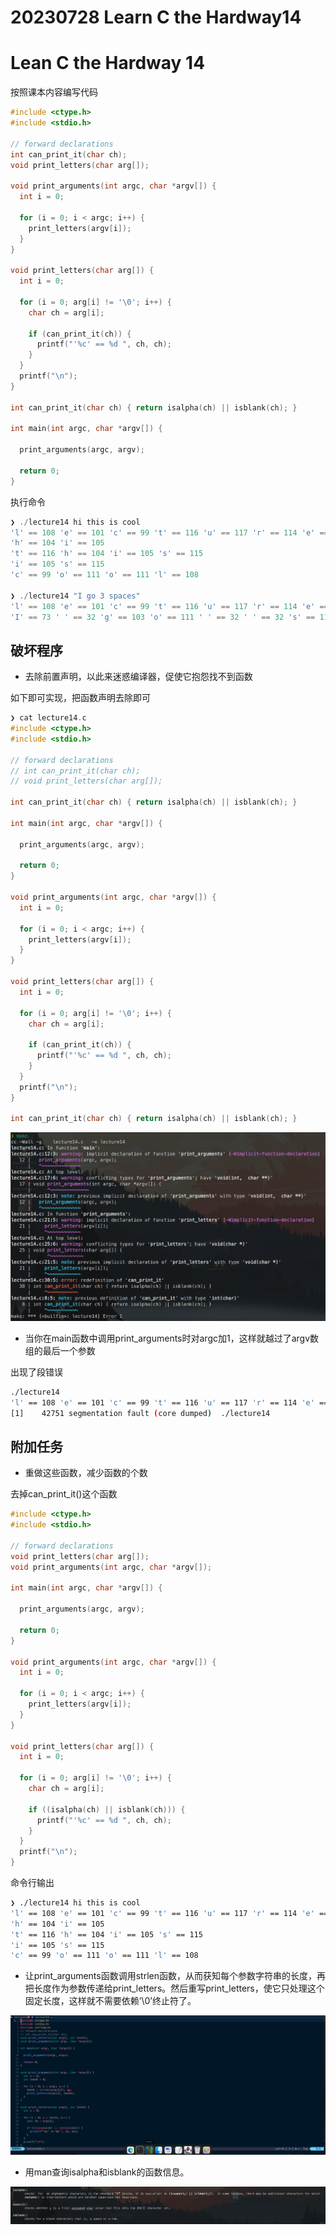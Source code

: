 # 20230728 Learn C the Hardway14

# Lean C the Hardway 14

按照课本内容编写代码

```c
#include <ctype.h>
#include <stdio.h>

// forward declarations
int can_print_it(char ch);
void print_letters(char arg[]);

void print_arguments(int argc, char *argv[]) {
  int i = 0;

  for (i = 0; i < argc; i++) {
    print_letters(argv[i]);
  }
}

void print_letters(char arg[]) {
  int i = 0;

  for (i = 0; arg[i] != '\0'; i++) {
    char ch = arg[i];

    if (can_print_it(ch)) {
      printf("'%c' == %d ", ch, ch);
    }
  }
  printf("\n");
}

int can_print_it(char ch) { return isalpha(ch) || isblank(ch); }

int main(int argc, char *argv[]) {

  print_arguments(argc, argv);

  return 0;
}
```

执行命令

```c
❯ ./lecture14 hi this is cool
'l' == 108 'e' == 101 'c' == 99 't' == 116 'u' == 117 'r' == 114 'e' == 101 
'h' == 104 'i' == 105 
't' == 116 'h' == 104 'i' == 105 's' == 115 
'i' == 105 's' == 115 
'c' == 99 'o' == 111 'o' == 111 'l' == 108 
                                                                                                                              at 23:25:31  
❯ ./lecture14 "I go 3 spaces"
'l' == 108 'e' == 101 'c' == 99 't' == 116 'u' == 117 'r' == 114 'e' == 101 
'I' == 73 ' ' == 32 'g' == 103 'o' == 111 ' ' == 32 ' ' == 32 's' == 115 'p' == 112 'a' == 97 'c' == 99 'e' == 101 's' == 115
```

## 破坏程序

- 去除前置声明，以此来迷惑编译器，促使它抱怨找不到函数

如下即可实现，把函数声明去除即可

```c
❯ cat lecture14.c            
#include <ctype.h>
#include <stdio.h>

// forward declarations
// int can_print_it(char ch);
// void print_letters(char arg[]);

int can_print_it(char ch) { return isalpha(ch) || isblank(ch); }

int main(int argc, char *argv[]) {

  print_arguments(argc, argv);

  return 0;
}

void print_arguments(int argc, char *argv[]) {
  int i = 0;

  for (i = 0; i < argc; i++) {
    print_letters(argv[i]);
  }
}

void print_letters(char arg[]) {
  int i = 0;

  for (i = 0; arg[i] != '\0'; i++) {
    char ch = arg[i];

    if (can_print_it(ch)) {
      printf("'%c' == %d ", ch, ch);
    }
  }
  printf("\n");
}

int can_print_it(char ch) { return isalpha(ch) || isblank(ch); }
```

![Untitled](IMAGE/Untitled.png)

- 当你在main函数中调用print_arguments时对argc加1，这样就越过了argv数组的最后一个参数

出现了段错误

```bash
./lecture14     
'l' == 108 'e' == 101 'c' == 99 't' == 116 'u' == 117 'r' == 114 'e' == 101 
[1]    42751 segmentation fault (core dumped)  ./lecture14
```

## 附加任务

- 重做这些函数，减少函数的个数

去掉can_print_it()这个函数

```c
#include <ctype.h>
#include <stdio.h>

// forward declarations
void print_letters(char arg[]);
void print_arguments(int argc, char *argv[]);

int main(int argc, char *argv[]) {

  print_arguments(argc, argv);

  return 0;
}

void print_arguments(int argc, char *argv[]) {
  int i = 0;

  for (i = 0; i < argc; i++) {
    print_letters(argv[i]);
  }
}

void print_letters(char arg[]) {
  int i = 0;

  for (i = 0; arg[i] != '\0'; i++) {
    char ch = arg[i];

    if ((isalpha(ch) || isblank(ch))) {
      printf("'%c' == %d ", ch, ch);
    }
  }
  printf("\n");
}
```

命令行输出

```bash
❯ ./lecture14 hi this is cool                 
'l' == 108 'e' == 101 'c' == 99 't' == 116 'u' == 117 'r' == 114 'e' == 101 
'h' == 104 'i' == 105 
't' == 116 'h' == 104 'i' == 105 's' == 115 
'i' == 105 's' == 115 
'c' == 99 'o' == 111 'o' == 111 'l' == 108
```

- 让print_arguments函数调用strlen函数，从而获知每个参数字符串的长度，再把长度作为参数传递给print_letters。然后重写print_letters，使它只处理这个固定长度，这样就不需要依赖’\0’终止符了。

![Untitled](IMAGE/Untitled%201.png)

- 用man查询isalpha和isblank的函数信息。

![Untitled](IMAGE/Untitled%202.png)
